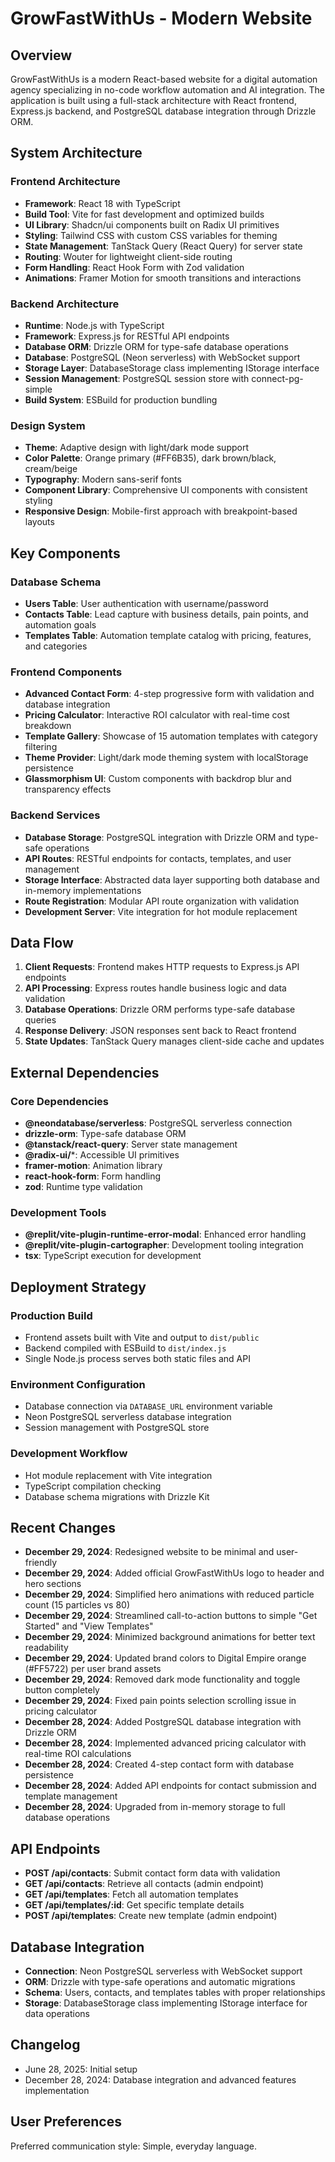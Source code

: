 # GrowFastWithUs - Modern Website

## Overview

GrowFastWithUs is a modern React-based website for a digital automation agency specializing in no-code workflow automation and AI integration. The application is built using a full-stack architecture with React frontend, Express.js backend, and PostgreSQL database integration through Drizzle ORM.

## System Architecture

### Frontend Architecture
- **Framework**: React 18 with TypeScript
- **Build Tool**: Vite for fast development and optimized builds
- **UI Library**: Shadcn/ui components built on Radix UI primitives
- **Styling**: Tailwind CSS with custom CSS variables for theming
- **State Management**: TanStack Query (React Query) for server state
- **Routing**: Wouter for lightweight client-side routing
- **Form Handling**: React Hook Form with Zod validation
- **Animations**: Framer Motion for smooth transitions and interactions

### Backend Architecture
- **Runtime**: Node.js with TypeScript
- **Framework**: Express.js for RESTful API endpoints
- **Database ORM**: Drizzle ORM for type-safe database operations
- **Database**: PostgreSQL (Neon serverless) with WebSocket support
- **Storage Layer**: DatabaseStorage class implementing IStorage interface
- **Session Management**: PostgreSQL session store with connect-pg-simple
- **Build System**: ESBuild for production bundling

### Design System
- **Theme**: Adaptive design with light/dark mode support
- **Color Palette**: Orange primary (#FF6B35), dark brown/black, cream/beige
- **Typography**: Modern sans-serif fonts
- **Component Library**: Comprehensive UI components with consistent styling
- **Responsive Design**: Mobile-first approach with breakpoint-based layouts

## Key Components

### Database Schema
- **Users Table**: User authentication with username/password
- **Contacts Table**: Lead capture with business details, pain points, and automation goals
- **Templates Table**: Automation template catalog with pricing, features, and categories

### Frontend Components
- **Advanced Contact Form**: 4-step progressive form with validation and database integration
- **Pricing Calculator**: Interactive ROI calculator with real-time cost breakdown
- **Template Gallery**: Showcase of 15 automation templates with category filtering
- **Theme Provider**: Light/dark mode theming system with localStorage persistence
- **Glassmorphism UI**: Custom components with backdrop blur and transparency effects

### Backend Services
- **Database Storage**: PostgreSQL integration with Drizzle ORM and type-safe operations
- **API Routes**: RESTful endpoints for contacts, templates, and user management
- **Storage Interface**: Abstracted data layer supporting both database and in-memory implementations
- **Route Registration**: Modular API route organization with validation
- **Development Server**: Vite integration for hot module replacement

## Data Flow

1. **Client Requests**: Frontend makes HTTP requests to Express.js API endpoints
2. **API Processing**: Express routes handle business logic and data validation
3. **Database Operations**: Drizzle ORM performs type-safe database queries
4. **Response Delivery**: JSON responses sent back to React frontend
5. **State Updates**: TanStack Query manages client-side cache and updates

## External Dependencies

### Core Dependencies
- **@neondatabase/serverless**: PostgreSQL serverless connection
- **drizzle-orm**: Type-safe database ORM
- **@tanstack/react-query**: Server state management
- **@radix-ui/***: Accessible UI primitives
- **framer-motion**: Animation library
- **react-hook-form**: Form handling
- **zod**: Runtime type validation

### Development Tools
- **@replit/vite-plugin-runtime-error-modal**: Enhanced error handling
- **@replit/vite-plugin-cartographer**: Development tooling integration
- **tsx**: TypeScript execution for development

## Deployment Strategy

### Production Build
- Frontend assets built with Vite and output to `dist/public`
- Backend compiled with ESBuild to `dist/index.js`
- Single Node.js process serves both static files and API

### Environment Configuration
- Database connection via `DATABASE_URL` environment variable
- Neon PostgreSQL serverless database integration
- Session management with PostgreSQL store

### Development Workflow
- Hot module replacement with Vite integration
- TypeScript compilation checking
- Database schema migrations with Drizzle Kit

## Recent Changes
- **December 29, 2024**: Redesigned website to be minimal and user-friendly
- **December 29, 2024**: Added official GrowFastWithUs logo to header and hero sections
- **December 29, 2024**: Simplified hero animations with reduced particle count (15 particles vs 80)
- **December 29, 2024**: Streamlined call-to-action buttons to simple "Get Started" and "View Templates"
- **December 29, 2024**: Minimized background animations for better text readability
- **December 29, 2024**: Updated brand colors to Digital Empire orange (#FF5722) per user brand assets
- **December 29, 2024**: Removed dark mode functionality and toggle button completely
- **December 29, 2024**: Fixed pain points selection scrolling issue in pricing calculator
- **December 28, 2024**: Added PostgreSQL database integration with Drizzle ORM
- **December 28, 2024**: Implemented advanced pricing calculator with real-time ROI calculations
- **December 28, 2024**: Created 4-step contact form with database persistence
- **December 28, 2024**: Added API endpoints for contact submission and template management
- **December 28, 2024**: Upgraded from in-memory storage to full database operations

## API Endpoints
- **POST /api/contacts**: Submit contact form data with validation
- **GET /api/contacts**: Retrieve all contacts (admin endpoint)
- **GET /api/templates**: Fetch all automation templates
- **GET /api/templates/:id**: Get specific template details
- **POST /api/templates**: Create new template (admin endpoint)

## Database Integration
- **Connection**: Neon PostgreSQL serverless with WebSocket support
- **ORM**: Drizzle with type-safe operations and automatic migrations
- **Schema**: Users, contacts, and templates tables with proper relationships
- **Storage**: DatabaseStorage class implementing IStorage interface for data operations

## Changelog
- June 28, 2025: Initial setup
- December 28, 2024: Database integration and advanced features implementation

## User Preferences
Preferred communication style: Simple, everyday language.